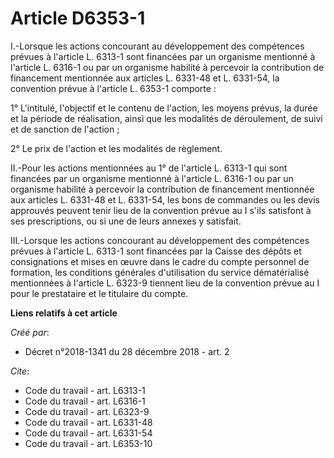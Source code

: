# Article D6353-1

I.-Lorsque les actions concourant au développement des compétences prévues à l'article L. 6313-1 sont financées par un
organisme mentionné à l'article L. 6316-1 ou par un organisme habilité à percevoir la contribution de financement mentionnée
aux articles L. 6331-48 et L. 6331-54, la convention prévue à l'article L. 6353-1 comporte : 

1° L'intitulé, l'objectif et le contenu de l'action, les moyens prévus, la durée et la période de réalisation, ainsi que les
modalités de déroulement, de suivi et de sanction de l'action ; 

2° Le prix de l'action et les modalités de règlement. 

II.-Pour les actions mentionnées au 1° de l'article L. 6313-1 qui sont financées par un organisme mentionné à l'article L.
6316-1 ou par un organisme habilité à percevoir la contribution de financement mentionnée aux articles L. 6331-48 et L.
6331-54, les bons de commandes ou les devis approuvés peuvent tenir lieu de la convention prévue au I s'ils satisfont à ses
prescriptions, ou si une de leurs annexes y satisfait. 

III.-Lorsque les actions concourant au développement des compétences prévues à l'article L. 6313-1 sont financées par la
Caisse des dépôts et consignations et mises en œuvre dans le cadre du compte personnel de formation, les conditions générales
d'utilisation du service dématérialisé mentionnées à l'article L. 6323-9 tiennent lieu de la convention prévue au I pour le
prestataire et le titulaire du compte.

**Liens relatifs à cet article**

_Créé par_:

  - Décret n°2018-1341 du 28 décembre 2018 - art. 2

_Cite_:

  - Code du travail - art. L6313-1
  - Code du travail - art. L6316-1
  - Code du travail - art. L6323-9
  - Code du travail - art. L6331-48
  - Code du travail - art. L6331-54
  - Code du travail - art. L6353-10
